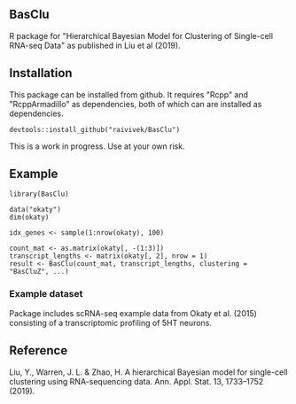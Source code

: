 ## BasClu

R package for "Hierarchical Bayesian Model for Clustering of Single-cell RNA-seq Data" as published in Liu et al (2019).

## Installation
This package can be installed from github. It requires "Rcpp" and "RcppArmadillo" as
dependencies, both of which can are installed as dependencies.

```
devtools::install_github("raivivek/BasClu")
```

This is a work in progress. Use at your own risk.

## Example
```
library(BasClu)

data("okaty")
dim(okaty)

idx_genes <- sample(1:nrow(okaty), 100)

count_mat <- as.matrix(okaty[, -(1:3)])
transcript_lengths <- matrix(okaty[, 2], nrow = 1)
result <- BasClu(count_mat, transcript_lengths, clustering = "BasCluZ", ...)
```

### Example dataset
Package includes scRNA-seq example data from Okaty et al. (2015) consisting of a
transcriptomic profiling of 5HT neurons.

## Reference
Liu, Y., Warren, J. L. & Zhao, H. A hierarchical Bayesian model for single-cell
clustering using RNA-sequencing data. Ann. Appl. Stat. 13, 1733–1752 (2019).
